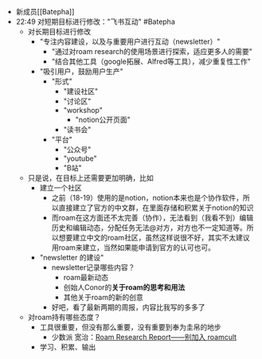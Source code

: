- 新成员[[Batepha]]
- 22:49 对短期目标进行修改："飞书互动" #Batepha
    - 对长期目标进行修改
        - "专注内容建设，以及与重要用户进行互动（newsletter）"
            - "通过对roam research的使用场景进行探索，适应更多人的需要"
            - "结合其他工具（google拓展、Alfred等工具），减少重复性工作"
        - "吸引用户，鼓励用户生产"
            - "形式"
                - "建设社区"
                - "讨论区"
                - "workshop"
                    - "notion公开页面"
                - "读书会"
            - "平台"
                - "公众号"
                - "youtube"
                - "B站"
    - 只是说，在目标上还需要更加明确，比如
        - 建立一个社区
            - 之前（18-19）使用的是notion，notion本来也是个协作软件，所以直接建立了官方的中文群，在里面存储和积累关于notion的知识
            - 而roam在这方面还不太完善（协作），无法看到（我看不到）编辑历史和编辑动态，分配任务无法@对方，对方也不一定知道等。所以想要建立中文的roam社区，虽然这样说很不好，其实不太建议用roam来建立，当然如果能申请到官方的认可也可。
        - "newsletter 的建设"
            - newsletter记录哪些内容？
                - roam最新动态
                - 创始人Conor的**关于roam的思考和用法**
                - 其他关于roam的新的创意
            - 好吧，看了最新两期的周报，内容比我写的多多了
    - 对roam持有哪些态度？
        - 工具很重要，但没有那么重要，没有重要到奉为圭帛的地步
            - 少数派 宽治：[Roam Research Report——别加入 roamcult](https://sspai.com/post/61010)
        - 学习、积累、输出
